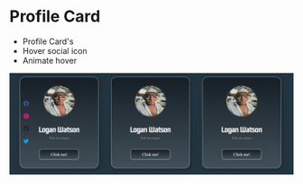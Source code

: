 # Profile Card

* Profile Card's
* Hover social icon
* Animate hover

<img alt="Logo" src="https://github.com/PiotrSierant/HTML-CSS-JS/blob/main/001-ProfileCard/images/staticAndHover.png">